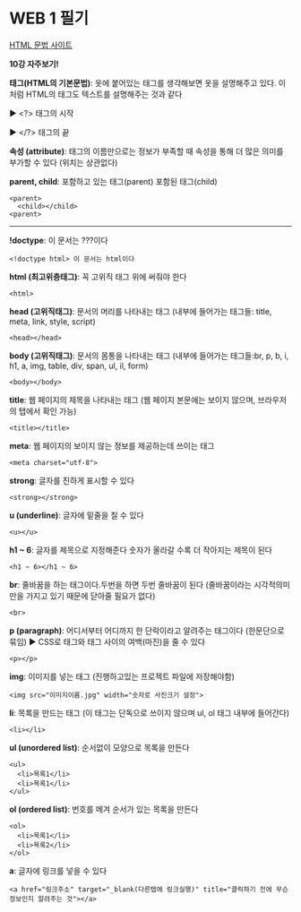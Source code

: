 # WEB 1 필기

<a href="https://ofcourse.kr/html-course/HTML-%EC%9E%85%EB%AC%B8" target="_blank">HTML 문법 사이트</a>
   
**10강 자주보기!**

**태그(HTML의 기본문법)**: 옷에 붙어있는 태그를 생각해보면 옷을 설명해주고 있다. 이처럼 HTML의 태그도 텍스트를 설명해주는 것과 같다

▶️ <?> 태그의 시작

▶️ </?> 태그의 끝

**속성 (attribute)**: 태그의 이름만으로는 정보가 부족할 때 속성을 통해 더 많은 의미를 부가할 수 있다 (위치는 상관없다)

**parent, child**: 포함하고 있는 태그(parent) 포함된 태그(child)
```
<parent>
  <child></child>
<parent>
 ```

---
**!doctype**: 이 문서는 ???이다
```
<!doctype html> 이 문서는 html이다
```

**html (최고위층태그)**: 꼭 고위직 태그 위에 써줘야 한다
```
<html>
```

**head (고위직태그)**: 문서의 머리를 나타내는 태그 (내부에 들어가는 태그들: title, meta, link, style, script)
```
<head></head>
```

**body (고위직태그)**: 문서의 몸통을 나타내는 태그 (내부에 들어가는 태그들:br, p, b, i, h1, a, img, table, div, span, ul, il, form)
```
<body></body>
```

**title**: 웹 페이지의 제목을 나타내는 태그 (웹 페이지 본문에는 보이지 않으며, 브라우저의 탭에서 확인 가능)
```
<title></title>
```

**meta**: 웹 페이지의 보이지 않는 정보를 제공하는데 쓰이는 태그
```
<meta charset="utf-8">
```

**strong**: 글자를 진하게 표시할 수 있다
```
<strong></strong>
```

**u (underline)**: 글자에 밑줄을 칠 수 있다
```
<u></u>
```

**h1 ~ 6**: 글자를 제목으로 지정해준다 숫자가 올라갈 수록 더 작아지는 제목이 된다
```
<h1 ~ 6></h1 ~ 6>
```

**br**: 줄바꿈을 하는 태그이다.두번을 하면 두번 줄바꿈이 된다 (줄바꿈이라는 시각적의미만을 가지고 있기 때문에 닫아줄 필요가 없다)
```
<br>
```

**p (paragraph)**: 어디서부터 어디까지 한 단락이라고 알려주는 태그이다 (한문단으로 묶임) ▶️ CSS로 태그와 태그 사이의 여백(마진)을 줄 수 있다
```
<p></p>
```

**img**: 이미지를 넣는 태그 (진행하고있는 프로젝트 파일에 저장해야함)
```
<img src="이미지이름.jpg" width="숫자로 사진크기 설정">
```

**li**: 목록을 만드는 태그 (이 태그는 단독으로 쓰이지 않으며 ul, ol 태그 내부에 들어간다)
```
<li></li>
```

**ul (unordered list)**: 순서없이 모양으로 목록을 만든다
```
<ul>
  <li>목록1</li>
  <li>목록1</li>
</ul>
```

**ol (ordered list)**: 번호를 메겨 순서가 있는 목록을 만든다
```
<ol>
  <li>목록1</li>
  <li>목록2</li>
</ol>
```
**a**: 글자에 링크를 넣을 수 있다
```
<a href="링크주소" target="_blank(다른탭에 링크실행)" title="클릭하기 전에 무슨 정보인지 알려주는 것"></a>
```
